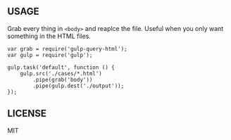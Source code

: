USAGE
-----

Grab every thing in `<body>` and reaplce the file. Useful when you only want something in the HTML files.

    var grab = require('gulp-query-html');
    var gulp = require('gulp');

    gulp.task('default', function () {
        gulp.src('./cases/*.html')
            .pipe(grab('body'))
            .pipe(gulp.dest('./output'));
    });


LICENSE
-------

MIT
